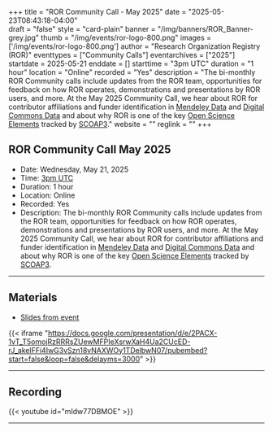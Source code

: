 +++
title = "ROR Community Call - May 2025" 
date = "2025-05-23T08:43:18-04:00"  
draft = "false" 
style = "card-plain" 
banner = "/img/banners/ROR_Banner-grey.jpg" 
thumb = "/img/events/ror-logo-800.png" 
images = ['/img/events/ror-logo-800.png']
author = "Research Organization Registry (ROR)" 
eventtypes = ["Community Calls"]
eventarchives = ["2025"]
startdate = 2025-05-21
enddate = []
starttime = "3pm UTC"
duration = "1 hour"
location = "Online"
recorded = "Yes"
description = "The bi-monthly ROR Community calls include updates from the ROR team, opportunities for feedback on how ROR operates, demonstrations and presentations by ROR users, and more. At the May 2025 Community Call, we hear about ROR for contributor affiliations and funder identification in [Mendeley Data](https://data.mendeley.com) and [Digital Commons Data](https://www.elsevier.com/products/digital-commons/data) and about why ROR is one of the key [Open Science Elements](https://scoap3.org/journals-2025-2027/open-science-elements/) tracked by [SCOAP3](https://scoap3.org/)."
website = ""
reglink = ""
+++

## ROR Community Call May 2025

- Date: Wednesday, May 21, 2025
- Time: [3pm UTC](https://dateful.com/time-zone-converter?t=3pm&d=2025-05-21&tz2=UTC)
- Duration: 1 hour
- Location: Online
- Recorded: Yes
- Description: The bi-monthly ROR Community calls include updates from the ROR team, opportunities for feedback on how ROR operates, demonstrations and presentations by ROR users, and more. At the May 2025 Community Call, we hear about ROR for contributor affiliations and funder identification in [Mendeley Data](https://data.mendeley.com) and [Digital Commons Data](https://www.elsevier.com/products/digital-commons/data) and about why ROR is one of the key [Open Science Elements](https://scoap3.org/journals-2025-2027/open-science-elements/) tracked by [SCOAP3](https://scoap3.org/).

---

## Materials 

- [Slides from event](https://docs.google.com/presentation/d/e/2PACX-1vT_T5omojRzRRRsZUewMFPIeXsrwXaH4Ua2CUcED-rJ_akelFFi4IwG3vSzn18vNAXWOy1TDelbwN07/pub?start=false&loop=false&delayms=3000)

{{< iframe "https://docs.google.com/presentation/d/e/2PACX-1vT_T5omojRzRRRsZUewMFPIeXsrwXaH4Ua2CUcED-rJ_akelFFi4IwG3vSzn18vNAXWOy1TDelbwN07/pubembed?start=false&loop=false&delayms=3000" >}}

---

## Recording 

{{< youtube id="mIdw77DBMOE" >}}

--- 


